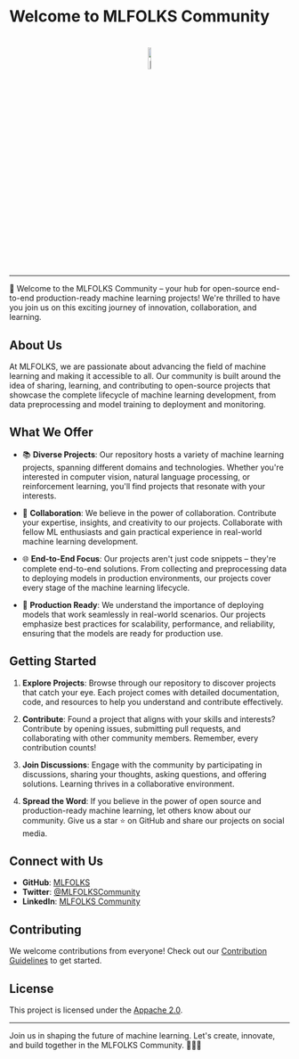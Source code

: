 # Welcome to MLFOLKS Community
<h1 align="center">
  <a
    target="_blank"
    href="https://github.com/MLFOLKS"
  >
    <img
      align="center"
      alt="Mage"
      src="https://github.com/MLFOLKS/.github/assets/62167887/46aaa811-0c8b-445b-836d-9f216e158037"
      style="width:10%;"
    />
  </a>
</h1>
<p align="center">

---

🚀 Welcome to the MLFOLKS Community – your hub for open-source end-to-end production-ready machine learning projects! We're thrilled to have you join us on this exciting journey of innovation, collaboration, and learning.

## About Us

At MLFOLKS, we are passionate about advancing the field of machine learning and making it accessible to all. Our community is built around the idea of sharing, learning, and contributing to open-source projects that showcase the complete lifecycle of machine learning development, from data preprocessing and model training to deployment and monitoring.

## What We Offer

- 📚 **Diverse Projects**: Our repository hosts a variety of machine learning projects, spanning different domains and technologies. Whether you're interested in computer vision, natural language processing, or reinforcement learning, you'll find projects that resonate with your interests.

- 🤝 **Collaboration**: We believe in the power of collaboration. Contribute your expertise, insights, and creativity to our projects. Collaborate with fellow ML enthusiasts and gain practical experience in real-world machine learning development.

- 🌐 **End-to-End Focus**: Our projects aren't just code snippets – they're complete end-to-end solutions. From collecting and preprocessing data to deploying models in production environments, our projects cover every stage of the machine learning lifecycle.

- 🔧 **Production Ready**: We understand the importance of deploying models that work seamlessly in real-world scenarios. Our projects emphasize best practices for scalability, performance, and reliability, ensuring that the models are ready for production use.

## Getting Started

1. **Explore Projects**: Browse through our repository to discover projects that catch your eye. Each project comes with detailed documentation, code, and resources to help you understand and contribute effectively.

2. **Contribute**: Found a project that aligns with your skills and interests? Contribute by opening issues, submitting pull requests, and collaborating with other community members. Remember, every contribution counts!

3. **Join Discussions**: Engage with the community by participating in discussions, sharing your thoughts, asking questions, and offering solutions. Learning thrives in a collaborative environment.

4. **Spread the Word**: If you believe in the power of open source and production-ready machine learning, let others know about our community. Give us a star ⭐ on GitHub and share our projects on social media.

## Connect with Us

- **GitHub**: [MLFOLKS](https://github.com/MLFOLKS/repository)
- **Twitter**: [@MLFOLKSCommunity](https://twitter.com/MLFOLKSCommunity)
- **LinkedIn**: [MLFOLKS Community](https://www.linkedin.com/company/mlfolkscommunity)

## Contributing

We welcome contributions from everyone! Check out our [Contribution Guidelines](CONTRIBUTING.md) to get started.

## License

This project is licensed under the [Appache 2.0](LICENSE).

---

Join us in shaping the future of machine learning. Let's create, innovate, and build together in the MLFOLKS Community. 🎉🤖🔬

